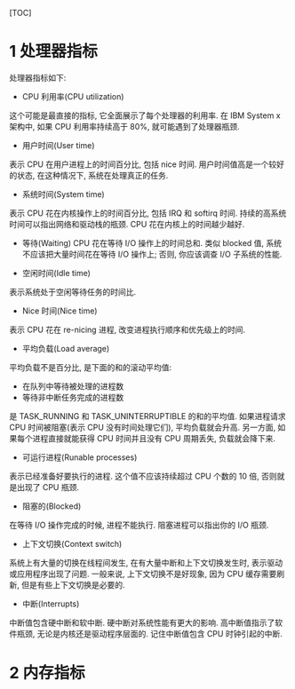 [TOC]

# 1 处理器指标

处理器指标如下:

- CPU 利用率(CPU utilization)

这个可能是最直接的指标, 它全面展示了每个处理器的利用率. 在 IBM System x 架构中, 如果 CPU 利用率持续高于 80%, 就可能遇到了处理器瓶颈.

- 用户时间(User time)

表示 CPU 在用户进程上的时间百分比, 包括 nice 时间. 用户时间值高是一个较好的状态, 在这种情况下, 系统在处理真正的任务.

- 系统时间(System time)

表示 CPU 花在内核操作上的时间百分比, 包括 IRQ 和 softirq 时间. 持续的高系统时间可以指出网络和驱动栈的瓶颈. CPU 花在内核上的时间越少越好.

- 等待(Waiting)
CPU 花在等待 I/O 操作上的时间总和. 类似 blocked 值, 系统不应该把大量时间花在等待 I/O 操作上; 否则, 你应该调查 I/O 子系统的性能.

- 空闲时间(Idle time)

表示系统处于空闲等待任务的时间比.

- Nice 时间(Nice time)

表示 CPU 花在 re-nicing 进程, 改变进程执行顺序和优先级上的时间.

- 平均负载(Load average)

平均负载不是百分比, 是下面的和的滚动平均值:

- 在队列中等待被处理的进程数
- 等待非中断任务完成的进程数

是 TASK\_RUNNING 和 TASK\_UNINTERRUPTIBLE 的和的平均值. 如果进程请求 CPU 时间被阻塞(表示 CPU 没有时间处理它们), 平均负载就会升高. 另一方面, 如果每个进程直接就能获得 CPU 时间并且没有 CPU 周期丢失, 负载就会降下来.

- 可运行进程(Runable processes)

表示已经准备好要执行的进程. 这个值不应该持续超过 CPU 个数的 10 倍, 否则就是出现了 CPU 瓶颈.

- 阻塞的(Blocked)

在等待 I/O 操作完成的时候, 进程不能执行. 阻塞进程可以指出你的 I/O 瓶颈.

- 上下文切换(Context switch)

系统上有大量的切换在线程间发生, 在有大量中断和上下文切换发生时, 表示驱动或应用程序出现了问题. 一般来说, 上下文切换不是好现象, 因为 CPU 缓存需要刷新, 但是有些上下文切换是必要的.

- 中断(Interrupts)

中断值包含硬中断和软中断. 硬中断对系统性能有更大的影响. 高中断值指示了软件瓶颈, 无论是内核还是驱动程序层面的. 记住中断值包含 CPU 时钟引起的中断.

# 2 内存指标

